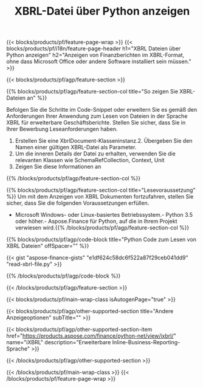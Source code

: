 ﻿---
title: XBRL-Datei über Python anzeigen
description: Beispielcode für die XBRL-Dateianzeige. Verwenden Sie den API-Beispielcode, um Batch-XBRL-Dateien in Python-basierten Anwendungen anzuzeigen. 
url: /de/python-net/view/xbrl/
family: finance
platformtag: python
feature: view
informat: XBRL
outformat: 
otherformats: 
---
{{< blocks/products/pf/feature-page-wrap >}}
{{< blocks/products/pf/i18n/feature-page-header h1="XBRL Dateien über Python anzeigen" h2="Anzeigen von Finanzberichten im XBRL-Format, ohne dass Microsoft Office oder andere Software installiert sein müssen." >}}

{{< blocks/products/pf/agp/feature-section >}}

{{% blocks/products/pf/agp/feature-section-col title="So zeigen Sie XBRL-Dateien an" %}}

Befolgen Sie die Schritte im Code-Snippet oder erweitern Sie es gemäß den Anforderungen Ihrer Anwendung zum Lesen von Dateien in der Sprache XBRL für erweiterbare Geschäftsberichte. Stellen Sie sicher, dass Sie in Ihrer Bewerbung Leseanforderungen haben.

1. Erstellen Sie eine XbrlDocument-Klasseninstanz.2. Übergeben Sie den Namen einer gültigen XBRL-Datei als Parameter.
3. Um die inneren Details der Datei zu erhalten, verwenden Sie die relevanten Klassen wie SchemaRefCollection, Context, Unit
4. Zeigen Sie diese Informationen an

{{% /blocks/products/pf/agp/feature-section-col %}}

{{% blocks/products/pf/agp/feature-section-col title="Lesevoraussetzung" %}}
Um mit dem Anzeigen von XBRL Dokumenten fortzufahren, stellen Sie sicher, dass Sie die folgenden Voraussetzungen erfüllen. 
- Microsoft Windows- oder Linux-basiertes Betriebssystem.- Python 3.5 oder höher.- Aspose.Finance für Python, auf die in Ihrem Projekt verwiesen wird.{{% /blocks/products/pf/agp/feature-section-col %}}

{{% blocks/products/pf/agp/code-block title="Python Code zum Lesen von XBRL Dateien" offSpacer="" %}}

{{< gist "aspose-finance-gists" "e1df624c58dc6f522a87f29ceb041dd9" "read-xbrl-file.py" >}}

{{% /blocks/products/pf/agp/code-block %}}

{{< /blocks/products/pf/agp/feature-section >}}

{{< blocks/products/pf/main-wrap-class isAutogenPage="true" >}}

{{< blocks/products/pf/agp/other-supported-section title="Andere Anzeigeoptionen" subTitle="" >}}

{{< blocks/products/pf/agp/other-supported-section-item href="https://products.aspose.com/finance/python-net/view/ixbrl/" name="iXBRL" description="Erweiterbare Inline-Business-Reporting-Sprache" >}}

{{< /blocks/products/pf/agp/other-supported-section >}}

{{< /blocks/products/pf/main-wrap-class >}}
{{< /blocks/products/pf/feature-page-wrap >}}